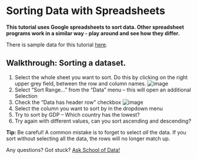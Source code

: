 Sorting Data with Spreadsheets
==============================

**This tutorial uses Google spreadsheets to sort data. Other spreadsheet programs work in a similar way - play around and see how they differ.**

There is sample data for this tutorial [here](http://dump.tentacleriot.eu/wb-gdp-health-life.csv).

Walkthrough: Sorting a dataset.
-------------------------------

1. Select the whole sheet you want to sort. Do this by clicking on the right upper grey field, between the row and column names.
![image](http://farm9.staticflickr.com/8322/8070104022_e233a65687_o_d.png)
2. Select “Sort Range...” from the “Data” menu – this will open an additional Selection
3. Check the “Data has header row” checkbox
![image](http://farm9.staticflickr.com/8437/7872826062_017d1bfe19_o_d.jpg)
4. Select the column you want to sort by in the dropdown menu
5. Try to sort by GDP – Which country has the lowest?
6. Try again with different values, can you sort ascending and descending?

**Tip:** Be careful! A common mistake is to forget to select *all* the data. If you sort without selecting all the data, the rows will no longer match up.

<div class="alert alert-info">Any questions? Got stuck? <a class="btn btn-large btn-info" href="http://ask.schoolofdata.org">Ask School of Data!</a></div>

